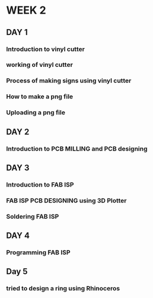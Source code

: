 # WEEK 2

## DAY 1
### Introduction to vinyl cutter
### working of vinyl cutter
### Process of making signs using vinyl cutter
### How to make a png file
### Uploading a png file
### 

## DAY 2
### Introduction to PCB MILLING and PCB designing
###
## DAY 3
### Introduction to FAB ISP
### FAB ISP PCB DESIGNING using 3D Plotter  
### Soldering FAB ISP

## DAY 4
### Programming FAB ISP
## Day 5
### tried to design a ring using Rhinoceros